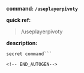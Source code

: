 <!-- BEGIN_AUTOGEN: do NOT edit in this block -->

**command: `/useplayerpivoty`**

**quick ref:**
> /useplayerpivoty

**description:**

```
secret command```

<!-- END_AUTOGEN-->
